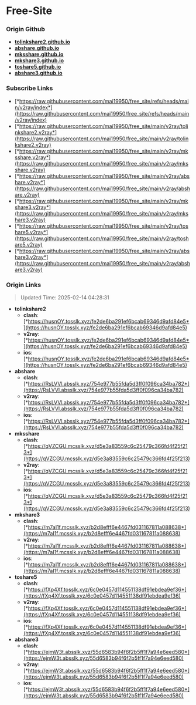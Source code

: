 # Free-Site

### Origin Github

- [**tolinkshare2.github.io**](https://github.com/tolinkshare2/tolinkshare2.github.io)
- [**abshare.github.io**](https://github.com/abshare/abshare.github.io)
- [**mksshare.github.io**](https://github.com/mksshare/mksshare.github.io)
- [**mkshare3.github.io**](https://github.com/mkshare3/mkshare3.github.io)
- [**toshare5.github.io**](https://github.com/toshare5/toshare5.github.io)
- [**abshare3.github.io**](https://github.com/abshare3/abshare3.github.io)

### Subscribe Links

- [*https://raw.githubusercontent.com/mai19950/free_site/refs/heads/main/v2ray/index*](https://raw.githubusercontent.com/mai19950/free_site/refs/heads/main/v2ray/index)
- [*https://raw.githubusercontent.com/mai19950/free_site/main/v2ray/tolinkshare2.v2ray*](https://raw.githubusercontent.com/mai19950/free_site/main/v2ray/tolinkshare2.v2ray)
- [*https://raw.githubusercontent.com/mai19950/free_site/main/v2ray/mksshare.v2ray*](https://raw.githubusercontent.com/mai19950/free_site/main/v2ray/mksshare.v2ray)
- [*https://raw.githubusercontent.com/mai19950/free_site/main/v2ray/abshare.v2ray*](https://raw.githubusercontent.com/mai19950/free_site/main/v2ray/abshare.v2ray)
- [*https://raw.githubusercontent.com/mai19950/free_site/main/v2ray/mkshare3.v2ray*](https://raw.githubusercontent.com/mai19950/free_site/main/v2ray/mkshare3.v2ray)
- [*https://raw.githubusercontent.com/mai19950/free_site/main/v2ray/toshare5.v2ray*](https://raw.githubusercontent.com/mai19950/free_site/main/v2ray/toshare5.v2ray)
- [*https://raw.githubusercontent.com/mai19950/free_site/main/v2ray/abshare3.v2ray*](https://raw.githubusercontent.com/mai19950/free_site/main/v2ray/abshare3.v2ray)

### Origin Links

> Updated Time: 2025-02-14 04:28:31

- **tolinkshare2**
  - **clash**: [*https://husnOY.tosslk.xyz/fe2de6ba291ef6bcab69346d9afd84e5*](https://husnOY.tosslk.xyz/fe2de6ba291ef6bcab69346d9afd84e5)
  - **v2ray**: [*https://husnOY.tosslk.xyz/fe2de6ba291ef6bcab69346d9afd84e5*](https://husnOY.tosslk.xyz/fe2de6ba291ef6bcab69346d9afd84e5)
  - **ios**: [*https://husnOY.tosslk.xyz/fe2de6ba291ef6bcab69346d9afd84e5*](https://husnOY.tosslk.xyz/fe2de6ba291ef6bcab69346d9afd84e5)
- **abshare**
  - **clash**: [*https://RsLVVl.absslk.xyz/754e977b55fda5d3ff0f096ca34ba782*](https://RsLVVl.absslk.xyz/754e977b55fda5d3ff0f096ca34ba782)
  - **v2ray**: [*https://RsLVVl.absslk.xyz/754e977b55fda5d3ff0f096ca34ba782*](https://RsLVVl.absslk.xyz/754e977b55fda5d3ff0f096ca34ba782)
  - **ios**: [*https://RsLVVl.absslk.xyz/754e977b55fda5d3ff0f096ca34ba782*](https://RsLVVl.absslk.xyz/754e977b55fda5d3ff0f096ca34ba782)
- **mksshare**
  - **clash**: [*https://qVZCGU.mcsslk.xyz/d5e3a83559c6c25479c366fd4f25f213*](https://qVZCGU.mcsslk.xyz/d5e3a83559c6c25479c366fd4f25f213)
  - **v2ray**: [*https://qVZCGU.mcsslk.xyz/d5e3a83559c6c25479c366fd4f25f213*](https://qVZCGU.mcsslk.xyz/d5e3a83559c6c25479c366fd4f25f213)
  - **ios**: [*https://qVZCGU.mcsslk.xyz/d5e3a83559c6c25479c366fd4f25f213*](https://qVZCGU.mcsslk.xyz/d5e3a83559c6c25479c366fd4f25f213)
- **mkshare3**
  - **clash**: [*https://m7aI1f.mcsslk.xyz/b2d8efff6e4467fd031167811a088638*](https://m7aI1f.mcsslk.xyz/b2d8efff6e4467fd031167811a088638)
  - **v2ray**: [*https://m7aI1f.mcsslk.xyz/b2d8efff6e4467fd031167811a088638*](https://m7aI1f.mcsslk.xyz/b2d8efff6e4467fd031167811a088638)
  - **ios**: [*https://m7aI1f.mcsslk.xyz/b2d8efff6e4467fd031167811a088638*](https://m7aI1f.mcsslk.xyz/b2d8efff6e4467fd031167811a088638)
- **toshare5**
  - **clash**: [*https://fXp4Xf.tosslk.xyz/6c0e0457d114551138df91ebdea9ef36*](https://fXp4Xf.tosslk.xyz/6c0e0457d114551138df91ebdea9ef36)
  - **v2ray**: [*https://fXp4Xf.tosslk.xyz/6c0e0457d114551138df91ebdea9ef36*](https://fXp4Xf.tosslk.xyz/6c0e0457d114551138df91ebdea9ef36)
  - **ios**: [*https://fXp4Xf.tosslk.xyz/6c0e0457d114551138df91ebdea9ef36*](https://fXp4Xf.tosslk.xyz/6c0e0457d114551138df91ebdea9ef36)
- **abshare3**
  - **clash**: [*https://ejmW3t.absslk.xyz/55d6583b94f6f2b5ff1f7a94e6eed580*](https://ejmW3t.absslk.xyz/55d6583b94f6f2b5ff1f7a94e6eed580)
  - **v2ray**: [*https://ejmW3t.absslk.xyz/55d6583b94f6f2b5ff1f7a94e6eed580*](https://ejmW3t.absslk.xyz/55d6583b94f6f2b5ff1f7a94e6eed580)
  - **ios**: [*https://ejmW3t.absslk.xyz/55d6583b94f6f2b5ff1f7a94e6eed580*](https://ejmW3t.absslk.xyz/55d6583b94f6f2b5ff1f7a94e6eed580)
